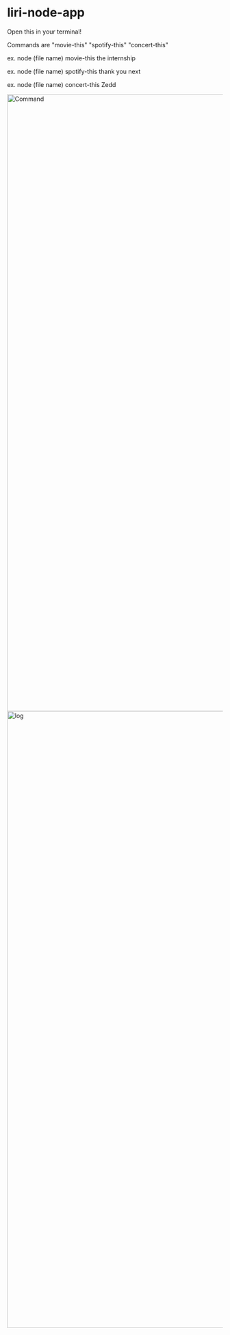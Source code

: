 # liri-node-app

Open this in your terminal! 

Commands are "movie-this" "spotify-this" "concert-this"

ex. node (file name) movie-this the internship

ex. node (file name) spotify-this thank you next

ex. node (file name) concert-this Zedd




<img width="1440" alt="Command" src="https://user-images.githubusercontent.com/46271986/58225260-d33fb200-7ce6-11e9-8925-9fd0fff0f71a.png">


<img width="1440" alt="log" src="https://user-images.githubusercontent.com/46271986/58225278-e9e60900-7ce6-11e9-8301-1151ebd50b4f.png">
